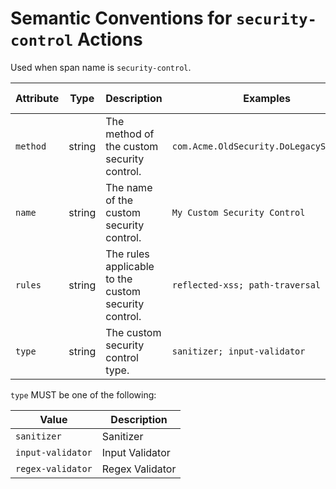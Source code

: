# Semantic Conventions for `security-control` Actions

Used when span name is `security-control`.

<!-- semconv contrast.action.span.security-control(full) -->
| Attribute  | Type | Description  | Examples  | Requirement Level |
|---|---|---|---|---|
| `method` | string | The method of the custom security control. | `com.Acme.OldSecurity.DoLegacySecurity` | Required |
| `name` | string | The name of the custom security control. | `My Custom Security Control` | Recommended |
| `rules` | string | The rules applicable to the custom security control. | `reflected-xss; path-traversal` | Recommended |
| `type` | string | The custom security control type. | `sanitizer; input-validator` | Recommended |

`type` MUST be one of the following:

| Value  | Description |
|---|---|
| `sanitizer` | Sanitizer |
| `input-validator` | Input Validator |
| `regex-validator` | Regex Validator |
<!-- endsemconv -->
